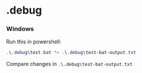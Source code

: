 # .debug

### Windows

Run this in powershell:

```powershell
.\.debug\test.bat *> .\.debug\test-bat-output.txt
```

Compare changes in `.\.debug\test-bat-output.txt`
